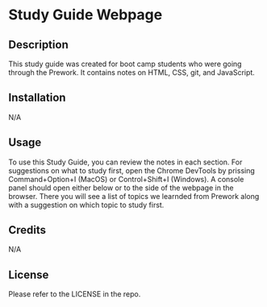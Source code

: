 # Study Guide Webpage

## Description

This study guide was created for boot camp students who were going through the Prework. It contains notes on HTML, CSS, git, and JavaScript. 

## Installation

N/A

## Usage

To use this Study Guide, you can review the notes in each section. For suggestions on what to study first, open the Chrome DevTools by prissing Command+Option+I (MacOS) or Control+Shift+I (Windows). A console panel should open either below or to the side of the webpage in the browser. There you will see a list of topics we learnded from Prework along with a suggestion on which topic to study first.

## Credits

N/A

## License 

Please refer to the LICENSE in the repo.